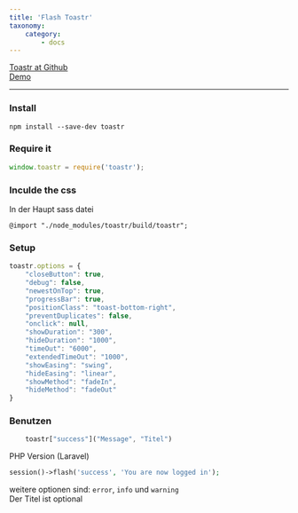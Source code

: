 ```yaml
---
title: 'Flash Toastr'
taxonomy:
    category:
        - docs
---
```


[Toastr at Github](https://github.com/CodeSeven/toastr)  
[Demo](http://codeseven.github.io/toastr/demo.html)  

-----------------
### Install

```
npm install --save-dev toastr
```


### Require it

```js
window.toastr = require('toastr');
```

### Inculde the css
In der Haupt sass datei

```
@import "./node_modules/toastr/build/toastr";
```


### Setup

```js
toastr.options = {
    "closeButton": true,
    "debug": false,
    "newestOnTop": true,
    "progressBar": true,
    "positionClass": "toast-bottom-right",
    "preventDuplicates": false,
    "onclick": null,
    "showDuration": "300",
    "hideDuration": "1000",
    "timeOut": "6000",
    "extendedTimeOut": "1000",
    "showEasing": "swing",
    "hideEasing": "linear",
    "showMethod": "fadeIn",
    "hideMethod": "fadeOut"
}
```

### Benutzen

```js
	toastr["success"]("Message", "Titel")
```

PHP Version (Laravel)
```php
session()->flash('success', 'You are now logged in');
```

weitere optionen sind: `error`, `info` und `warning`  
Der Titel ist optional